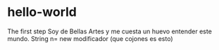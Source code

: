 # hello-world
The first step 
Soy de Bellas Artes y me cuesta un huevo entender este mundo.
String n= new modificador (que cojones es esto)
